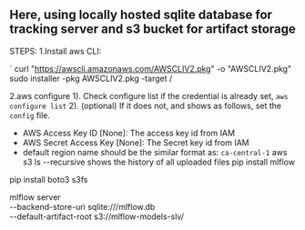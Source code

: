 ## Here, using locally hosted sqlite database for tracking server and s3 bucket for artifact storage

STEPS:
1.Install aws CLI:

  `
  curl "https://awscli.amazonaws.com/AWSCLIV2.pkg" -o "AWSCLIV2.pkg"
  sudo installer -pkg AWSCLIV2.pkg -target /

2.aws configure
   1). Check configure list if the credential is already set, `aws configure list`
   2). (optional) If it does not, and shows as follows, set the `config` file.
  - AWS Access Key ID [None]: The access key id from IAM 
  - AWS Secret Access Key [None]: The Secret key id from IAM
  - default region name should be the similar format as: `ca-central-1`
 aws s3 ls <target> --recursive shows the history of all uploaded files
pip install mlflow

pip install boto3 s3fs

mlflow server \
  --backend-store-uri sqlite:///mlflow.db \
  --default-artifact-root s3://mlflow-models-slv/
